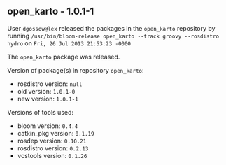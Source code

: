 ## open_karto - 1.0.1-1

User `dgossow@lex` released the packages in the `open_karto` repository by running `/usr/bin/bloom-release open_karto --track groovy --rosdistro hydro` on `Fri, 26 Jul 2013 21:53:23 -0000`

The `open_karto` package was released.

Version of package(s) in repository `open_karto`:
- rosdistro version: `null`
- old version: `1.0.1-0`
- new version: `1.0.1-1`

Versions of tools used:
- bloom version: `0.4.4`
- catkin_pkg version: `0.1.19`
- rosdep version: `0.10.21`
- rosdistro version: `0.2.13`
- vcstools version: `0.1.26`


